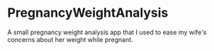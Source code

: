 # PregnancyWeightAnalysis
A small pregnancy weight analysis app that I used to ease my wife's concerns about her weight while pregnant.
